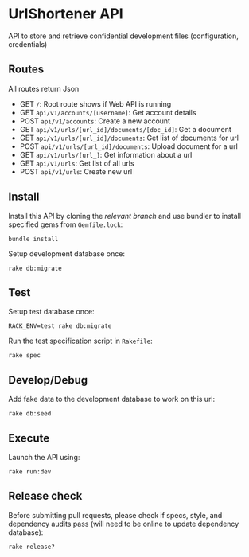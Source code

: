# UrlShortener API

API to store and retrieve confidential development files (configuration, credentials)

## Routes

All routes return Json

- GET  `/`: Root route shows if Web API is running
- GET  `api/v1/accounts/[username]`: Get account details
- POST `api/v1/accounts`: Create a new account
- GET  `api/v1/urls/[url_id]/documents/[doc_id]`: Get a document
- GET  `api/v1/urls/[url_id]/documents`: Get list of documents for url
- POST `api/v1/urls/[url_id]/documents`: Upload document for a url
- GET  `api/v1/urls/[url_]`: Get information about a url
- GET  `api/v1/urls`: Get list of all urls
- POST `api/v1/urls`: Create new url

## Install

Install this API by cloning the *relevant branch* and use bundler to install specified gems from `Gemfile.lock`:

```shell
bundle install
```

Setup development database once:

```shell
rake db:migrate
```

## Test

Setup test database once:

```shell
RACK_ENV=test rake db:migrate
```

Run the test specification script in `Rakefile`:

```shell
rake spec
```

## Develop/Debug

Add fake data to the development database to work on this url:

```shell
rake db:seed
```

## Execute

Launch the API using:

```shell
rake run:dev
```

## Release check

Before submitting pull requests, please check if specs, style, and dependency audits pass (will need to be online to update dependency database):

```shell
rake release?
```

